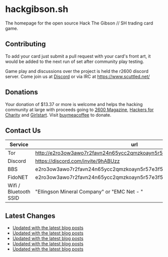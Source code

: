# hackgibson.sh
The homepage for the open source Hack The Gibson // SH trading card game.


## Contributing

To add your card just submit a pull request with your card's front art, it would be added to the next run of set after community play testing.

Game play and discussions over the project is held the r2600 discord server. Come join us at [Discord](https://discord.com/invite/9hABUzz) or via IRC at https://www.scuttled.net/


## Donations

Your donation of $13.37 or more is welcome and helps the hacking community at large with proceeds going to [2600 Magazine](https://2600.com/), [Hackers for Charity](https://hackersforcharity.org) and [Girlstart](https://girlstart.org).  Visit [buymeacoffee](https://www.buymeacoffee.com/hackgibson.sh) to donate.


## Contact Us

Service | url
-|-
Tor | http://e2ro3ow3awo7r2favn24n65ycc2qmzkoayn5r57e3f56nvjwdcgg32ad.onion
Discord | https://discord.com/invite/9hABUzz
BBS | e2ro3ow3awo7r2favn24n65ycc2qmzkoayn5r57e3f56nvjwdcgg32ad.onion:23
FidoNET | e2ro3ow3awo7r2favn24n65ycc2qmzkoayn5r57e3f56nvjwdcgg32ad.onion:24554
Wifi / Bluetooth SSID | "Ellingson Mineral Company" or "EMC Net - <fidonet address>"

## Latest Changes
<!-- BLOG-POST-LIST:START -->
- [Updated with the latest blog posts](https://github.com/DFW2600/hackgibson.sh/commit/5b376e5733cbb395872906526e55252e07869e4b)
- [Updated with the latest blog posts](https://github.com/DFW2600/hackgibson.sh/commit/db92a2be275be024e0af2225534d7b7c65741774)
- [Updated with the latest blog posts](https://github.com/DFW2600/hackgibson.sh/commit/4d75ab2f06ff7b7443c1897fea16839efca8b566)
- [Updated with the latest blog posts](https://github.com/DFW2600/hackgibson.sh/commit/e9f726b0d462e6bb1b359c02df3e380e0921d6a4)
- [Updated with the latest blog posts](https://github.com/DFW2600/hackgibson.sh/commit/d0edd3fe001e4af32fb3684b12f85c5df3b42298)
<!-- BLOG-POST-LIST:END -->
